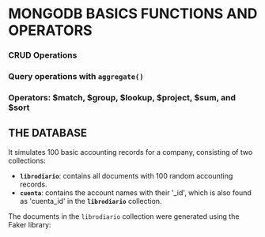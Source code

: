 # MONGODB BASICS FUNCTIONS AND OPERATORS

### CRUD Operations  
### Query operations with `aggregate()`  
### Operators: $match, $group, $lookup, $project, $sum, and $sort  

## THE DATABASE  

It simulates 100 basic accounting records for a company, consisting of two collections:

- **`librodiario`**: contains all documents with 100 random accounting records.  
- **`cuenta`**: contains the account names with their '_id', which is also found as 'cuenta_id' in the **`librodiario`** collection.  

The documents in the `librodiario` collection were generated using the Faker library:



